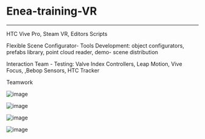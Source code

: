 # Enea-training-VR

--------------

HTC Vive Pro, Steam VR, Editors Scripts

Flexible Scene Configurator- Tools Development: object configurators, prefabs library, point cloud reader, demo- scene distribution

Interaction Team - Testing: Valve Index Controllers, Leap Motion, Vive Focus, ,Bebop Sensors, HTC Tracker

Teamwork


![image](https://user-images.githubusercontent.com/28359348/124164068-a3a42c00-daa0-11eb-9b57-67817aa158b8.png)

![image](https://user-images.githubusercontent.com/28359348/124164243-c6364500-daa0-11eb-8921-d9c416bc7ea2.png)

![image](https://user-images.githubusercontent.com/28359348/124164868-7d32c080-daa1-11eb-8d1e-3047e10b4c24.png)

![image](https://user-images.githubusercontent.com/28359348/124164352-d4846100-daa0-11eb-8e47-64ecccdcc89c.png)
